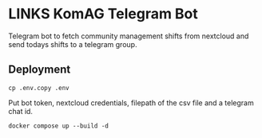 # LINKS KomAG Telegram Bot

Telegram bot to fetch community management shifts from nextcloud and send todays shifts to a telegram group.

## Deployment

```cp .env.copy .env```

Put bot token, nextcloud credentials, filepath of the csv file and a telegram chat id.

```docker compose up --build -d```